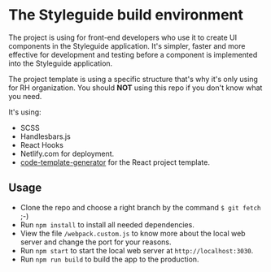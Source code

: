 # The Styleguide build environment
The project is using for front-end developers who use it to create UI components in the Styleguide application. It's simpler, faster and more effective for development and testing before a component is implemented into the Styleguide application.

The project template is using a specific structure that's why it's only using for RH organization. You should __NOT__ using this repo if you don't know what you need.

It's using:
* SCSS
* Handlesbars.js
* React Hooks
* Netlify.com for deployment.
* [code-template-generator](https://www.npmjs.com/package/code-template-generator) for the React project template.

## Usage
* Clone the repo and choose a right branch by the command `$ git fetch` ;-)
* Run `npm install` to install all needed dependencies.
* View the file `/webpack.custom.js` to know more about the local web server and change the port for your reasons.
* Run `npm start` to start the local web server at `http://localhost:3030`.
* Run `npm run build` to build the app to the production.